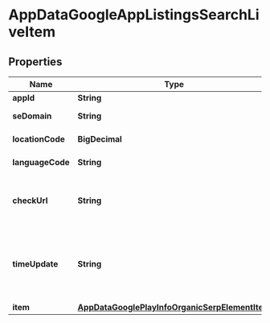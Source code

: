 

# AppDataGoogleAppListingsSearchLiveItem


## Properties

| Name | Type | Description | Notes |
|------------ | ------------- | ------------- | -------------|
|**appId** | **String** | ID of the returned app |  [optional] |
|**seDomain** | **String** | search engine domain in a POST array |  [optional] |
|**locationCode** | **BigDecimal** | location code in a POST array |  [optional] |
|**languageCode** | **String** | language code in a POST array |  [optional] |
|**checkUrl** | **String** | direct URL to search engine results you can use it to make sure that we provided accurate results |  [optional] |
|**timeUpdate** | **String** | date and time when SERP data was last updated in the ISO 8601 format: “YYYY-MM-DDThh:mm:ss.sssssssZ” example: 2023-05-23 10:16:19 +00:00 |  [optional] |
|**item** | [**AppDataGooglePlayInfoOrganicSerpElementItem**](AppDataGooglePlayInfoOrganicSerpElementItem.md) |  |  [optional] |



